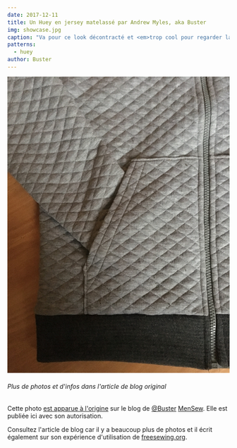 ```yaml
---
date: 2017-12-11
title: Un Huey en jersey matelassé par Andrew Myles, aka Buster
img: showcase.jpg
caption: "Va pour ce look décontracté et <em>trop cool pour regarder la caméra</em>."
patterns:
  - huey
author: Buster
---
```


![N'adorez-vous pas ce jersey matelassé qu'Andrew a utilisé pour ce Huey ?](high_detail.jpg) 

<Note>

###### Plus de photos et d'infos dans l'article de blog original
Cette photo 
[est apparue à l'origine](https://mensew.wordpress.com/2017/12/10/hugo-hoodie-freesewing-org/) 
sur le blog de [@Buster](/users/Buster) [MenSew](https://mensew.wordpress.com/). Elle est publiée ici avec son autorisation.

Consultez l'article de blog car il y a beaucoup plus de photos et il écrit également sur son 
expérience d'utilisation de [freesewing.org](/).

</Note>

